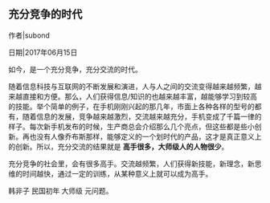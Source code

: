 ## 充分竞争的时代

作者|subond

日期|2017年06月15日

如今，是一个充分竞争，充分交流的时代。

随着信息科技与互联网的不断发展和演进，人与人之间的交流变得越来越频繁，越来越直接和方便。那么，人们获得信息/知识的也越来越丰富，越能够学习到较高的技能。举个简单的例子，在手机刚刚兴起的那几年，市面上各种各样的型号的都有，随着信息的发展，竞争越来越激烈，交流越来越充分，手机变成了千篇一律的样子。每次新手机发布的时候，生产商总会介绍那么几个亮点，但这些都是些小创新。再也没有人像乔布斯那样，能够定义的一个划时代的产品，这才是真正意义上的创新。所以，充分交流的结果就是 **高手很多，大师级人的人物很少**。

充分竞争的社会里，会有很多高手。交流越频繁，人们获得新技能，新理念，新思维的时间越快，通过一定的训练，从某种意义上就可以成为高手。

韩非子   民国初年  大师级  元问题。
